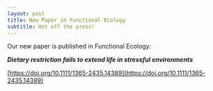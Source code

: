 ```yaml
---
layout: post
title: New Paper in Functional Ecology
subtitle: Hot off the press!
---
```


Our new paper is published in Functional Ecology:     
   
***Dietary restriction fails to extend life in stressful environments***    
 
[https://doi.org/10.1111/1365-2435.14389](https://doi.org/10.1111/1365-2435.14389)
